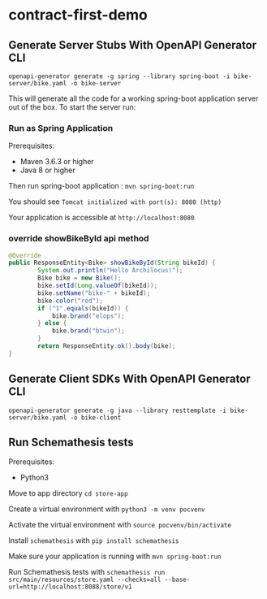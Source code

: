# contract-first-demo

## Generate Server Stubs With OpenAPI Generator CLI


```
openapi-generator generate -g spring --library spring-boot -i bike-server/bike.yaml -o bike-server
```

This will generate all the code for a working spring-boot application server out of the box. To start the server run:

### Run as Spring Application

Prerequisites:
- Maven 3.6.3 or higher
- Java 8 or higher

Then run spring-boot application : `mvn spring-boot:run`

You should see `Tomcat initialized with port(s): 8080 (http)`

Your application is accessible at `http://localhost:8080`

### override showBikeById api method
```java
@Override
public ResponseEntity<Bike> showBikeById(String bikeId) {
        System.out.println("Hello Archilocus!");
        Bike bike = new Bike();
        bike.setId(Long.valueOf(bikeId));
        bike.setName("bike-" + bikeId);
        bike.color("red");
        if ("1".equals(bikeId)) {
            bike.brand("elops");
        } else {
            bike.brand("btwin");
        }
        return ResponseEntity.ok().body(bike);
}
```


## Generate Client SDKs With OpenAPI Generator CLI

```
openapi-generator generate -g java --library resttemplate -i bike-server/bike.yaml -o bike-client
```

## Run Schemathesis tests

Prerequisites:
- Python3

Move to app directory `cd store-app`

Create a virtual environment with `python3 -m venv pocvenv`

Activate the virtual environment with `source pocvenv/bin/activate`

Install `schemathesis` with `pip install schemathesis`

Make sure your application is running with `mvn spring-boot:run`

Run Schemathesis tests with `schemathesis run src/main/resources/store.yaml --checks=all --base-url=http://localhost:8088/store/v1`

